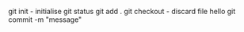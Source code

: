 git init - initialise 
git status 
git add .
git checkout <filename> - discard file 
hello
git commit -m "message"